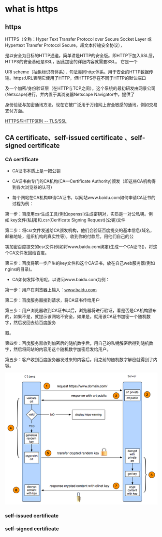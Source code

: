 # what is https

## https

HTTPS（全称：Hyper Text Transfer Protocol over Secure Socket Layer 或 Hypertext Transfer Protocol Secure，超文本传输安全协议），

是以安全为目标的HTTP通道，简单讲是HTTP的安全版。即HTTP下加入SSL层，HTTPS的安全基础是SSL，因此加密的详细内容就需要SSL。 它是一个

URI scheme（抽象标识符体系），句法类同http:体系。用于安全的HTTP数据传输。https:URL表明它使用了HTTP，但HTTPS存在不同于HTTP的默认端口

及一个加密/身份验证层（在HTTP与TCP之间）。这个系统的最初研发由网景公司(Netscape)进行，并内置于其浏览器Netscape Navigator中，提供了

身份验证与加密通讯方法。现在它被广泛用于万维网上安全敏感的通讯，例如交易支付方面。

[HTTPS与HTTP区别 -- TLS/SSL](https://www.jianshu.com/p/6c981b44293d)

## CA certificate、self-issued certificate 、self-signed certificate


### CA certificate

* CA证书本质上是一把公钥

* CA证书由专门的CA机构(CA—Certificate Authority)颁发（即这些CA机构得到各大浏览器的认可）

* 每个网站在CA机构申请CA证书，以网站www.baidu.com如何申请CA证书的过程为例：

第一步：百度用csr生成工具(例如openssl)生成密钥对，实质是一对公私钥。例如.key文件(私钥)和.csr(Cerificate Signing Request)(公钥)文件

第二步：将csr文件发送给CA颁发机构，他们会验证百度提交的基本信息(域名，邮箱地址，组织机构的真实性等)，收到你的付款后，用他们自己的公

钥加密百度提交的csr文件(例如将www.baidu.com绑定)生成一个CA证书()，将这个CA文件发回给百度。

第三步：百度将第一步产生的key文件和这个CA证书，放在自己web服务器(例如nginx的目录)。


* CA如何发挥作用呢，以访问www.baidu.com为例：

第一步：用户在浏览器上输入：www.baidu.com

第二步：百度服务器接到请求，将CA证书传给用户

第三步：用户浏览器收到CA证书以后，浏览器将进行验证，看是否是CA机构颁布的，如果不是，就提示该网站不安全，如果是，就用该CA证书加密一个随机数字，然后发回去给百度服务

器。

第四步：百度服务器收到加密后的随机数字后，用自己的私钥解密后得到随机数字，然后将网站的内容用这个随机数字加密后发给用户。

第五步：客户收到百度服务器发过来的内容后，用之前的随机数字解密就得到了内容。


![2.1-1图解HTTPS握手过程](../images/2-1_1.png)



### self-issued certificate

### self-signed certificate


